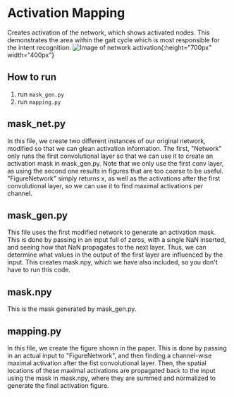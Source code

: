 # Activation Mapping
Creates activation of the network, which shows activated nodes. This demonstrates the area within the gait cycle which is most responsible for the intent recognition.
![Image of network activation](https://ieeexplore.ieee.org/mediastore_new/IEEE/content/media/7083369/9133350/9134897/rouse5-3007455-large.gif){:height="700px" width="400px"}

 
## How to run
1. run `mask_gen.py`
2. run `mapping.py`

## mask_net.py

In this file, we create two different instances of our original network, modified so that we can glean activation information. The first, "Network" only runs the first convolutional layer so that we can use it to create an activation mask in mask_gen.py. Note that we only use the first conv layer, as using the second one results in figures that are too coarse to be useful. "FigureNetwork" simply returns x, as well as the activations after the first convolutional layer, so we can use it to find maximal activations per channel.

## mask_gen.py

This file uses the first modified network to generate an activation mask. This is done by passing in an input full of zeros, with a single NaN inserted, and seeing how that NaN propagates to the next layer. Thus, we can determine what values in the output of the first layer are influenced by the input. This creates mask.npy, which we have also included, so you don't have to run this code.

## mask.npy

This is the mask generated by mask_gen.py.

## mapping.py

In this file, we create the figure shown in the paper. This is done by passing in an actual input to "FigureNetwork", and then finding a channel-wise maximal activation after the fist convolutional layer. Then, the spatial locations of these maximal activations are propagated back to the input using the mask in mask.npy, where they are summed and normalized to generate the final activation figure.

